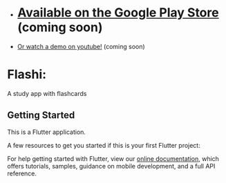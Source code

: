 - # [Available on the Google Play Store](https://play.google.com/store) (coming soon)
- [Or watch a demo on youtube!](https://www.youtube.com/) (coming soon)

# Flashi:

A study app with flashcards

## Getting Started

This is a Flutter application.

A few resources to get you started if this is your first Flutter project:

For help getting started with Flutter, view our
[online documentation](https://flutter.dev/docs), which offers tutorials,
samples, guidance on mobile development, and a full API reference.

